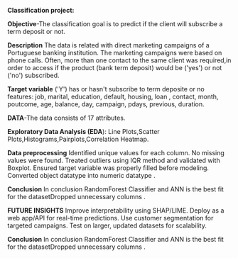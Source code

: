 **Classification project:**

**Objective**-The classification goal is to predict if the client will subscribe a term deposit or not.

**Description**
The data is related with direct marketing campaigns of a Portuguese banking institution. The marketing campaigns were based on phone calls. Often, more than one contact to the same client was required,in order to access if the product (bank term deposit) would be ('yes') or not ('no') subscribed. 

**Target variable**
('Y') has or hasn't subscribe to term deposite or no features: job, marital, education, default, housing, loan , contact, month, poutcome, age, balance, day, campaign, pdays, previous, duration. 

**DATA**-The data consists of 17 attributes.

**Exploratory Data Analysis (EDA**): 
Line Plots,Scatter Plots,Histograms,Pairplots,Correlation Heatmap.

**Data preprocessing**
Identified unique values for each column.
No missing values were found.
Treated outliers using IQR method and validated with Boxplot.
Ensured target variable was properly filled before modeling.
Converted object datatype into numeric datatype .

**Conclusion**
 In conclusion RandomForest Classifier and ANN is the best fit for the datasetDropped unnecessary columns .
      
**FUTURE INSIGHTS**
Improve interpretability using SHAP/LIME.
Deploy as a web app/API for real-time predictions.
Use customer segmentation for targeted campaigns.
Test on larger, updated datasets for scalability.




 **Conclusion**
 In conclusion RandomForest Classifier and ANN is the best fit for the datasetDropped unnecessary columns .
